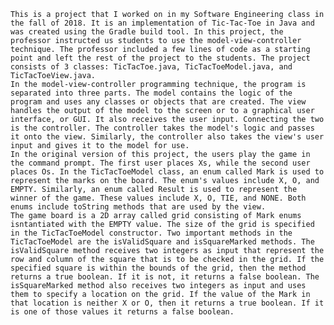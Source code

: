 	This is a project that I worked on in my Software Engineering class in the fall of 2018. It is an implementation of Tic-Tac-Toe in Java and was created using the Gradle build tool. In this project, the professor instructed us students to use the model-view-controller technique. The professor included a few lines of code as a starting point and left the rest of the project to the students. The project consists of 3 classes: TicTacToe.java, TicTacToeModel.java, and TicTacToeView.java.
	In the model-view-controller programming technique, the program is separated into three parts. The model contains the logic of the program and uses any classes or objects that are created. The view handles the output of the model to the screen or to a graphical user interface, or GUI. It also receives the user input. Connecting the two is the controller. The controller takes the model's logic and passes it onto the view. Similarly, the controller also takes the view's user input and gives it to the model for use.
	In the original version of this project, the users play the game in the command prompt. The first user places Xs, while the second user places Os. In the TicTacToeModel class, an enum called Mark is used to represent the marks on the board. The enum's values include X, O, and EMPTY. Similarly, an enum called Result is used to represent the winner of the game. These values include X, O, TIE, and NONE. Both enums include toString methods that are used by the view.
	The game board is a 2D array called grid consisting of Mark enums isntantiated with the EMPTY value. The size of the grid is specified in the TicTacToeModel constructor. Two important methods in the TicTacToeModel are the isValidSquare and isSquareMarked methods. The isValidSquare method receives two integers as input that represent the row and column of the square that is to be checked in the grid. If the specified square is within the bounds of the grid, then the method returns a true boolean. If it is not, it returns a false boolean. The isSquareMarked method also receives two integers as input and uses them to specify a location on the grid. If the value of the Mark in that location is neither X or O, then it returns a true boolean. If it is one of those values it returns a false boolean.
